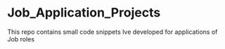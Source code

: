 # Job_Application_Projects
 This repo contains small code snippets Ive developed for applications of Job roles
